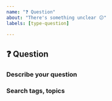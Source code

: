 ```yaml
---
name: "❓ Question"
about: "There's something unclear 😕"
labels: [type-question]

---
```


## ❓ Question

### Describe your question
<!-- A clear and concise description of what you need to know. -->
<!-- //! Only one question at a time, this is part of a wiki. -->

### Search tags, topics
<!-- Help others find this and upvote it. -->
<!-- Add meaningful tags for search engines. -->
<!-- e.g. #customization #compatibility ... -->
